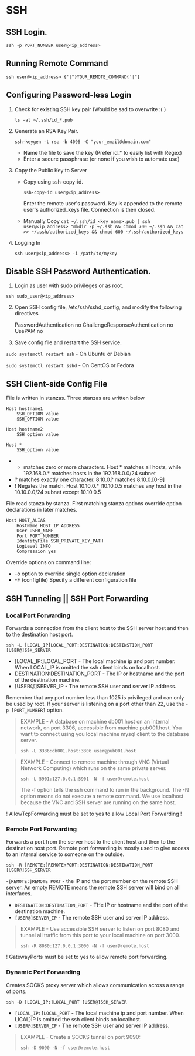 # SSH
## SSH Login.

`ssh -p PORT_NUMBER user@<ip_address>`

## Running Remote Command
`ssh user@<ip_address> {'|"}YOUR_REMOTE_COMMAND{'|"}`

## Configuring Password-less Login

1. Check for existing SSH key pair (Would be sad to overwrite :( )

	`ls -al ~/.ssh/id_*.pub`

2. Generate an RSA Key Pair.

	`ssh-keygen -t rsa -b 4096 -C "your_email@domain.com"`

	- Name the file to save the key (Prefer id_* to easily list with Regex)
	- Enter a secure passphrase (or none if you wish to automate use)

3. Copy the Public Key to Server
	- Copy using ssh-copy-id.

		`ssh-copy-id user@<ip_address>`

		Enter the remote user's password.
		Key is appended to the remote user's authorized_keys file. Connection is then closed.

 	- Manually Copy 
		`cat ~/.ssh/id_<key_name>.pub | ssh user@<ip_address> "mkdir -p ~/.ssh && chmod 700 ~/.ssh && cat >> ~/.ssh/authorized_keys && chmod 600 ~/.ssh/authorized_keys`

4. Logging In

	`ssh user@<ip_address> -i /path/to/mykey`

## Disable SSH Password Authentication.
1. Login as user with sudo privileges or as root.

`ssh sudo_user@<ip_address>` 

2. Open SSH config file, /etc/ssh/sshd_config, and modify the following directives

	PasswordAuthentication no
	ChallengeResponseAuthentication no
	UsePAM no

3. Save config file and restart the SSH service.

`sudo systemctl restart ssh` - On Ubuntu or Debian

`sudo systemctl restart sshd` - On CentOS or Fedora

## SSH Client-side Config File

File is written in stanzas. Three stanzas are written below

	Host hostname1
		SSH_OPTION value
		SSH_OPTION value

	Host hostname2
		SSH_option value

	Host *
		SSH_option value

- * matches zero or more characters. Host * matches all hosts, while 192.168.0.* matches hosts in the 192.168.0.0/24 subnet
- ? matches exactly one character. 8.10.0.? matches 8.10.0.[0-9] 
- ! Negates the match. Host 10.10.0.* !10.10.0.5 matches any host in the 10.10.0.0/24 subnet except 10.10.0.5

File read stanza by stanza. First matching stanza options override option declarations in later matches.

	Host HOST_ALIAS
		HostName HOST_IP_ADDRESS
		User USER_NAME
		Port PORT_NUMBER
		IdentityFile SSH_PRIVATE_KEY_PATH
		LogLevel INFO
		Compression yes

Override options on command line:
- -o option to override single option declaration
- -F (configfile) Specify a different configuration file

## SSH Tunneling || SSH Port Forwarding
### Local Port Forwarding
Forwards a connection from the client host to the SSH server host and then to the destination host port.

`ssh -L [LOCAL_IP]LOCAL_PORT:DESTINATION:DESTINSTION_PORT [USER@]SSH_SERVER`

- [LOCAL_IP:]LOCAL_PORT - The local machine ip and port number. When LOCAL_IP is omitted the ssh client binds on localhost.
- DESTINATION:DESTINATION_PORT - The IP or hostname and the port of the destination machine.
- [USER@]SERVER_IP - The remote SSH user and server IP address.

Remember that any port number less than 1025 is privileged and can only be used by root. If your server is listening on a port other than 22, use the `-p [PORT_NUMBER]` option.
	
>EXAMPLE - A database on machine db001.host on an internal network, on port 3306, accessible from machine pub001.host. You want to connect using you local machine mysql client to the database server. 
>		
>`ssh -L 3336:db001.host:3306 user@pub001.host`
	
>EXAMPLE - Connect to remote machine through VNC (Virtual Network Computing) which runs on the same private server. 
>	
>`ssh -L 5901:127.0.0.1:5901 -N -f user@remote.host`
>	
>The -f option tells the ssh command to run in the background.
>The -N option means do not execute a remote command. We use localhost because the VNC and  SSH server are running on the same host. 

! AllowTcpForwarding must be set to yes to allow Local Port Forwarding !

### Remote Port Forwarding

Forwards a port from the server host to the client host and then to the destination host port.
Remote port forwarding is mostly used to give access to an internal service to someone on the outside.

`ssh -R [REMOTE:]REMOTE+PORT:DESTINATION:DESTINATION_PORT [USER@]SSH_SERVER`

-`[REMOTE:]REMOTE_PORT` - the IP and the port number on the remote SSH server. An empty REMOTE means the remote SSH server will bind on all interfaces.
- `DESTINATION:DESTINATION_PORT` - THe IP or hostname and the port of the destination machine.
- `[USER@]SERVER_IP` - The remote SSH user and server IP address.	

>EXAMPLE - Use accessible SSH server to listen on port 8080 and tunnel all traffic from this port to your local machine on port 3000.
>
>`ssh -R 8080:127.0.0.1:3000 -N -f user@remote.host`
	
! GatewayPorts must be set to yes to allow remote port forwarding.

### Dynamic Port Forwarding
	
Creates SOCKS proxy server which allows communication across a range of ports.

`ssh -D [LOCAL_IP:]LOCAL_PORT [USER@]SSH_SERVER`

- `[LOCAL_IP:]LOCAL_PORT` - The local machine ip and port number. When LICAL)IP is omitted the ssh client binds on localhost. 
- `[USER@]SERVER_IP` - The remote SSH user and server IP address. 

>EXAMPLE - Create a SOCKS tunnel on port 9090:
>
>`ssh -D 9090 -N -f user@remote.host`

